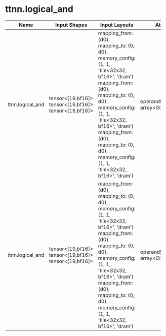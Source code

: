 # ttnn.logical_and

| Name | Input Shapes | Input Layouts | Attributes | Output Shapes | Output Layouts | PCC | ATOL |
|------|--------------|---------------|------------|---------------|----------------|-----|------|
| ttnn.logical_and | tensor<[19,bf16]> <br> tensor<[19,bf16]> <br> tensor<[19,bf16]> | mapping_from: (d0), mapping_to: (0, d0), memory_config: (1, 1, 'tile<32x32, bf16>', 'dram') <br> mapping_from: (d0), mapping_to: (0, d0), memory_config: (1, 1, 'tile<32x32, bf16>', 'dram') <br> mapping_from: (d0), mapping_to: (0, d0), memory_config: (1, 1, 'tile<32x32, bf16>', 'dram') | operandSegmentSizes: array<i32: 2, 1> | tensor<[19,bf16]> | mapping_from: (d0), mapping_to: (0, d0), memory_config: (1, 1, 'tile<32x32, bf16>', 'dram') | nan | nan |
| ttnn.logical_and | tensor<[19,bf16]> <br> tensor<[19,bf16]> <br> tensor<[19,bf16]> | mapping_from: (d0), mapping_to: (0, d0), memory_config: (1, 1, 'tile<32x32, bf16>', 'dram') <br> mapping_from: (d0), mapping_to: (0, d0), memory_config: (1, 1, 'tile<32x32, bf16>', 'dram') <br> mapping_from: (d0), mapping_to: (0, d0), memory_config: (1, 1, 'tile<32x32, bf16>', 'dram') | operandSegmentSizes: array<i32: 2, 1> | tensor<[19,bf16]> | mapping_from: (d0), mapping_to: (0, d0), memory_config: (1, 1, 'tile<32x32, bf16>', 'dram') | nan | nan |
